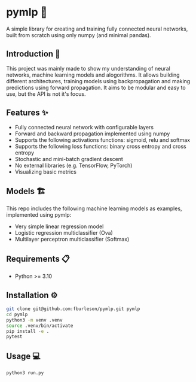 # pymlp :brain:
A simple library for creating and training fully connected neural networks, built from scratch using only numpy (and minimal pandas).

## Introduction :book:
This project was mainly made to show my understanding of neural networks, machine learning models and alogorithms. It allows building different architectures, training models using backpropagation and making predictions using forward propagation. It aims to be modular and easy to use, but the API is not it's focus.

## Features :sparkles:
- Fully connected neural network with configurable layers
- Forward and backward propagation implemented using numpy
- Supports the following activations functions: sigmoid, relu and softmax
- Supports the following loss functions: binary cross entropy and cross entropy
- Stochastic and mini-batch gradient descent
- No external libraries (e.g. TensorFlow, PyTorch)
- Visualizing basic metrics

##  Models :building_construction:
This repo includes the following machine learning models as examples, implemented using pymlp:
-   Very simple linear regression model
-   Logistic regression multiclassifier (Ova)
-   Multilayer perceptron multiclassifier (Softmax)

## Requirements :clipboard:
- Python >= 3.10

## Installation :gear:
```bash
git clone git@github.com:fburleson/pymlp.git pymlp
cd pymlp
python3 -m venv .venv
source .venv/bin/activate 
pip install -e .
pytest
```

## Usage :computer:
```bash
python3 run.py
```

